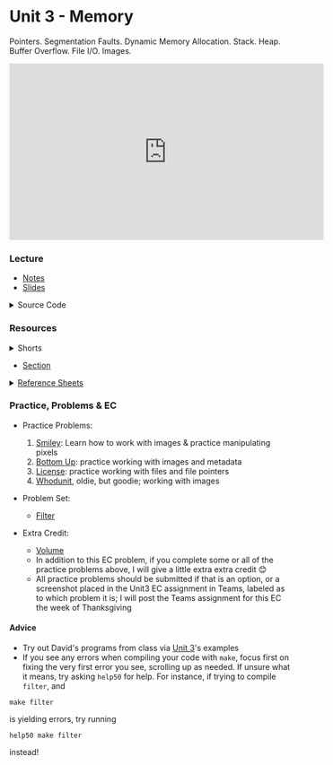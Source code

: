 # Unit 3 - Memory

Pointers. Segmentation Faults. Dynamic Memory Allocation. Stack. Heap. Buffer Overflow. File I/O. Images.

<iframe width="560" height="315" src="https://www.youtube.com/embed/F9-yqoS7b8w?si=JU-1U9bhiPNzaQ2b" title="YouTube video player" frameborder="0" allow="accelerometer; autoplay; clipboard-write; encrypted-media; gyroscope; picture-in-picture; web-share" referrerpolicy="strict-origin-when-cross-origin" allowfullscreen></iframe>

### Lecture  

  - [Notes](https://cs50.harvard.edu/ap/2025/curriculum/x/notes/4/)
  - [Slides](https://docs.google.com/presentation/d/11_Jk-uo5r7tasBkRFtKpgR9WTcAd68xVD7TSsAbU79Q/edit?usp=sharing)

  <details>
    <summary>Source Code</summary>
    <ul>
      <li><a href="https://cdn.cs50.net/2023/fall/lectures/4/src4/">Index</a></li>
      <li><a href="https://cdn.cs50.net/2023/fall/lectures/4/src4.pdf">PDF</a></li>
      <li><a href="https://cdn.cs50.net/2023/fall/lectures/4/src4.zip">Zip</a></li>
    </ul>
  </details>

### Resources

<details><summary>Shorts</summary>
  <ul>
    <li><a href="https://www.youtube.com/watch?v=u_atXp-NF6w">Hexadecimal</a></li>
    <li><a href="https://www.youtube.com/watch?v=XISnO2YhnsY">Pointers</a></li>
    <li><a href="https://www.youtube.com/watch?v=crxfzK3Oc9M">Defining Custom Types</a></li>
    <li><a href="https://www.youtube.com/watch?v=xa4ugmMDhiE">Dynamic Memory Allocation</a></li>
    <li><a href="https://www.youtube.com/watch?v=aCPkszeKRa4">Call Stacks</a></li>
    <li><a href="https://www.youtube.com/watch?v=bOF-SpEAYgk">File Pointers</a></li>
   </ul>
</details>

- [Section](https://cs50.harvard.edu/ap/2025/curriculum/x/sections/4/)

<details><summary><a href="\apcsp\assets\pdfs\ch4_ref_sheets_2020.pdf">Reference Sheets</a></summary>
  <ul>
    <li><a href="\apcsp\assets\pdfs\file_io.pdf">File I/O</a></li>
    <li><a href="\apcsp\assets\pdfs\hexadecimal.pdf">Hexadecimal</a></li>
    <li><a href="\apcsp\assets\pdfs\images.pdf">Images</a></li>
    <li><a href="\apcsp\assets\pdfs\structures_and_encapsulation.pdf">Structures and Encapsulation</a></li>
  </ul>
</details>

### Practice, Problems & EC

- Practice Problems:
  1. [Smiley](https://cs50.harvard.edu/ap/2024/curriculum/x/labs/4/smiley/): Learn how to work with images & practice manipulating pixels
  1. [Bottom Up](https://cs50.harvard.edu/ap/2024/problems/4/bottomup/): practice working with images and metadata
  1. [License](https://cs50.harvard.edu/ap/2024/problems/4/license/): practice working with files and file pointers
  1. [Whodunit](https://docs.cs50.net/2019/ap/problems/whodunit/whodunit.html), oldie, but goodie; working with images

- Problem Set:
  - [Filter](https://cs50.harvard.edu/ap/2025/curriculum/x/psets/4/filter/less/)

- Extra Credit:
  - [Volume](https://cs50.harvard.edu/ap/2025/curriculum/x/psets/4/volume/)
  - In addition to this EC problem, if you complete some or all of the practice problems above, I will give a little extra extra credit 😊
  - All practice problems should be submitted if that is an option, or a screenshot placed in the Unit3 EC assignment in Teams, labeled as to which problem it is; I will post the Teams assignment for this EC the week of Thanksgiving


#### Advice
- Try out David's programs from class via [Unit 3](https://cdn.cs50.net/2023/fall/lectures/4/src4.pdf)'s examples
- If you see any errors when compiling your code with `make`, focus first on fixing the very first error you see, scrolling up as needed. If unsure what it means, try asking `help50` for help. For instance, if trying to compile `filter`, and

```
make filter 
```

is yielding errors, try running

```
help50 make filter
```

instead!